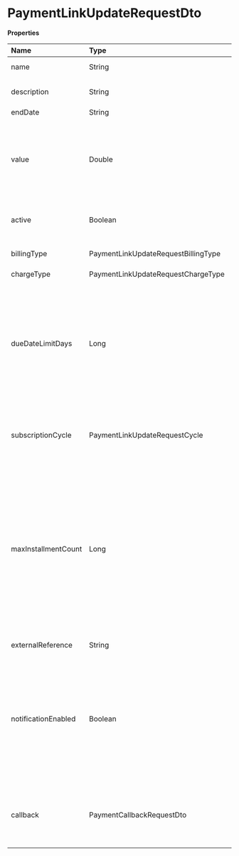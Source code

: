 # PaymentLinkUpdateRequestDto

**Properties**

| Name                | Type                                | Required | Description                                                                                                                                                                                             |
| :------------------ | :---------------------------------- | :------- | :------------------------------------------------------------------------------------------------------------------------------------------------------------------------------------------------------ |
| name                | String                              | ❌       | Payment link name                                                                                                                                                                                       |
| description         | String                              | ❌       | Payments link description                                                                                                                                                                               |
| endDate             | String                              | ❌       | End date                                                                                                                                                                                                |
| value               | Double                              | ❌       | Value of the payment link, if not informed, the payer can inform how much they want to pay                                                                                                              |
| active              | Boolean                             | ❌       | Determines whether the payments link is active                                                                                                                                                          |
| billingType         | PaymentLinkUpdateRequestBillingType | ❌       | Allowed payment method                                                                                                                                                                                  |
| chargeType          | PaymentLinkUpdateRequestChargeType  | ❌       | Charge type                                                                                                                                                                                             |
| dueDateLimitDays    | Long                                | ❌       | Number of business days that your customer can pay after the invoice is generated (For payment method such as Boleto)                                                                                   |
| subscriptionCycle   | PaymentLinkUpdateRequestCycle       | ❌       | Billing frequency, if the chargeType is RECURRENT                                                                                                                                                       |
| maxInstallmentCount | Long                                | ❌       | Maximum number of installments that your customer can pay in installments for the payment link if the billing method selected is Installments. If not informed, the default value will be 1 installment |
| externalReference   | String                              | ❌       | Free search field.                                                                                                                                                                                      |
| notificationEnabled | Boolean                             | ❌       | Defines whether customers registered via the payments link will have notifications enabled. If not informed, the default value will be true                                                             |
| callback            | PaymentCallbackRequestDto           | ❌       | Automatic redirection information after the payment of the link payment                                                                                                                                 |

<!-- This file was generated by liblab | https://liblab.com/ -->
